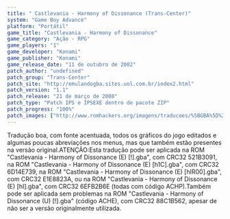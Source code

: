 ```yaml
---
title: " Castlevania - Harmony of Dissonance (Trans-Center)"
system: "Game Boy Advance"
platform: "Portátil"
game_title: "Castlevania - Harmony of Dissonance"
game_category: "Ação - RPG"
game_players: "1"
game_developer: "Konami"
game_publisher: "Konami"
game_release_date: "11 de outubro de 2002"
patch_author: "undefined"
patch_group: "Trans-Center"
patch_site: "http://emulandogba.sites.uol.com.br/index2.html"
patch_version: "1.1"
patch_release: "21 de março de 2008"
patch_type: "Patch IPS e IPSEXE dentro de pacote ZIP"
patch_progress: "100%"
patch_images: ["http://www.romhackers.org/imagens/traducoes/%5BGBA%5D%20Castlevania%20-%20Harmony%20of%20Dissonance%20-%20Trans-Center%20-%201.png","http://www.romhackers.org/imagens/traducoes/%5BGBA%5D%20Castlevania%20-%20Harmony%20of%20Dissonance%20-%20Trans-Center%20-%202.png","http://www.romhackers.org/imagens/traducoes/%5BGBA%5D%20Castlevania%20-%20Harmony%20of%20Dissonance%20-%20Trans-Center%20-%203.png"]
---
```

Tradução boa, com fonte acentuada, todos os gráficos do jogo editados e algumas poucas abreviações nos menus, mas que também estão presentes na versão original.ATENÇÃO:Esta tradução pode ser aplicada na ROM "Castlevania - Harmony of Dissonance (E) [!].gba", com CRC32 521B3091, na ROM "Castlevania - Harmony of Dissonance (E) [h1C].gba", com CRC32 6D14E739, na ROM "Castlevania - Harmony of Dissonance (E) [hIR00].gba", com CRC32 E1E8823A, ou na ROM "Castlevania - Harmony of Dissonance (E) [hI].gba", com CRC32 6EFB2B6E (todas com código ACHP).Também pode ser aplicada sem problemas na ROM "Castlevania - Harmony of Dissonance (U) [!].gba" (código ACHE), com CRC32 88C1B562, apesar de não ser a versão originalmente utilizada.